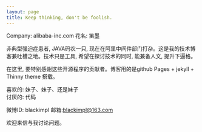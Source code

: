 ```yaml
---
layout: page
title: Keep thinking, don't be foolish.
---
```


<div class="message">
  Company: alibaba-inc.com          花名: 笛墨
</div>

非典型强迫症患者, JAVA码农一只, 现在在阿里中间件部门打杂。这是我的技术博客兼吐槽之地。技术只是工具, 希望在探讨技术的同时, 能兼备人文, 提升下逼格。

在这里, 要特别感谢这些开源程序的贡献者。博客用的是github Pages + jekyll + Thinny theme 搭载。

<div class="message">
  喜欢的:
    妹子、妹子、还是妹子
</div>

<div class="message">
  讨厌的:
    代码
</div>


微博ID: blackimpl    邮箱:blackimpl@163.com

欢迎来信与我讨论问题。
